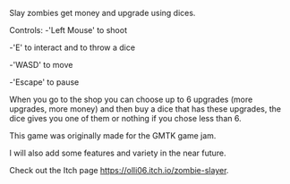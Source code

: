 Slay zombies get money and upgrade using dices.

Controls:
  -'Left Mouse' to shoot
  
  -'E' to interact and to throw a dice
  
  -'WASD' to move
  
  -'Escape' to pause
  


When you go to the shop you can choose up to 6 upgrades (more upgrades, more money) and then buy a dice that has these upgrades, 
the dice gives you one of them or nothing if you chose less than 6.

This game was originally made for the GMTK game jam.

I will also add some features and variety in the near future.

Check out the Itch page https://olli06.itch.io/zombie-slayer. 
